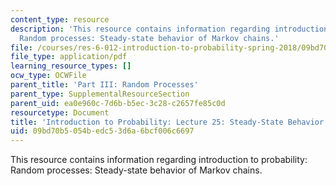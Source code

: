 ```yaml
---
content_type: resource
description: 'This resource contains information regarding introduction to probability:
  Random processes: Steady-state behavior of Markov chains.'
file: /courses/res-6-012-introduction-to-probability-spring-2018/09bd70b5054bedc53d6a6bcf006c6697_MITRES_6_012S18_L25AS.pdf
file_type: application/pdf
learning_resource_types: []
ocw_type: OCWFile
parent_title: 'Part III: Random Processes'
parent_type: SupplementalResourceSection
parent_uid: ea0e960c-7d6b-b5ec-3c28-c2657fe85c0d
resourcetype: Document
title: 'Introduction to Probability: Lecture 25: Steady-State Behavior of Markov Chains'
uid: 09bd70b5-054b-edc5-3d6a-6bcf006c6697
---
```

This resource contains information regarding introduction to probability: Random processes: Steady-state behavior of Markov chains.

